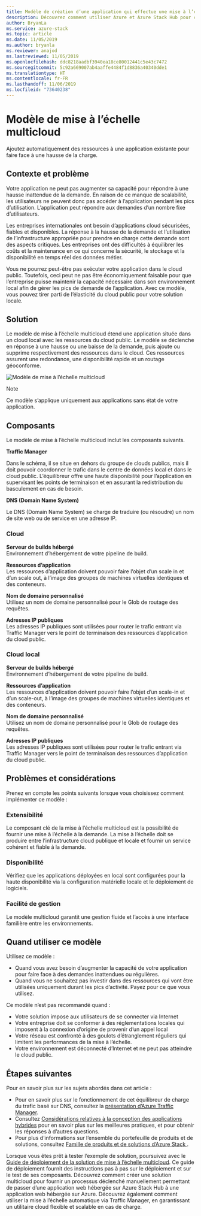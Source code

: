 ```yaml
---
title: Modèle de création d’une application qui effectue une mise à l’échelle multicloud, sur Azure et Azure Stack Hub.
description: Découvrez comment utiliser Azure et Azure Stack Hub pour créer une application multicloud scalable.
author: BryanLa
ms.service: azure-stack
ms.topic: article
ms.date: 11/05/2019
ms.author: bryanla
ms.reviewer: anajod
ms.lastreviewed: 11/05/2019
ms.openlocfilehash: ddc8218aadbf3940ea18ce80012441c5e43c7472
ms.sourcegitcommit: 5c92a669007ab4aaffe4484f1d8836a40340dde1
ms.translationtype: HT
ms.contentlocale: fr-FR
ms.lasthandoff: 11/06/2019
ms.locfileid: "73640238"
---
```

# <a name="cross-cloud-scaling-pattern"></a>Modèle de mise à l’échelle multicloud

Ajoutez automatiquement des ressources à une application existante pour faire face à une hausse de la charge.

## <a name="context-and-problem"></a>Contexte et problème

Votre application ne peut pas augmenter sa capacité pour répondre à une hausse inattendue de la demande. En raison de ce manque de scalabilité, les utilisateurs ne peuvent donc pas accéder à l’application pendant les pics d’utilisation. L’application peut répondre aux demandes d’un nombre fixe d’utilisateurs.

Les entreprises internationales ont besoin d’applications cloud sécurisées, fiables et disponibles. La réponse à la hausse de la demande et l’utilisation de l’infrastructure appropriée pour prendre en charge cette demande sont des aspects critiques. Les entreprises ont des difficultés à équilibrer les coûts et la maintenance en ce qui concerne la sécurité, le stockage et la disponibilité en temps réel des données métier.

Vous ne pourrez peut-être pas exécuter votre application dans le cloud public. Toutefois, ceci peut ne pas être économiquement faisable pour que l’entreprise puisse maintenir la capacité nécessaire dans son environnement local afin de gérer les pics de demande de l’application. Avec ce modèle, vous pouvez tirer parti de l’élasticité du cloud public pour votre solution locale.

## <a name="solution"></a>Solution

Le modèle de mise à l’échelle multicloud étend une application située dans un cloud local avec les ressources du cloud public. Le modèle se déclenche en réponse à une hausse ou une baisse de la demande, puis ajoute ou supprime respectivement des ressources dans le cloud. Ces ressources assurent une redondance, une disponibilité rapide et un routage géoconforme.

![Modèle de mise à l’échelle multicloud](media/pattern-cross-cloud-scale/cross-cloud-scaling.png)

> [!NOTE]
> Ce modèle s’applique uniquement aux applications sans état de votre application.

## <a name="components"></a>Composants

Le modèle de mise à l’échelle multicloud inclut les composants suivants.

**Traffic Manager**  

Dans le schéma, il se situe en dehors du groupe de clouds publics, mais il doit pouvoir coordonner le trafic dans le centre de données local et dans le cloud public. L’équilibreur offre une haute disponibilité pour l’application en supervisant les points de terminaison et en assurant la redistribution du basculement en cas de besoin.

**DNS (Domain Name System)**  

Le DNS (Domain Name System) se charge de traduire (ou résoudre) un nom de site web ou de service en une adresse IP.

### <a name="cloud"></a>Cloud

**Serveur de builds hébergé**  
Environnement d’hébergement de votre pipeline de build.

**Ressources d’application**  
Les ressources d’application doivent pouvoir faire l’objet d’un scale in et d’un scale out, à l’image des groupes de machines virtuelles identiques et des conteneurs.

**Nom de domaine personnalisé**  
Utilisez un nom de domaine personnalisé pour le Glob de routage des requêtes.

**Adresses IP publiques**  
Les adresses IP publiques sont utilisées pour router le trafic entrant via Traffic Manager vers le point de terminaison des ressources d’application du cloud public.  

### <a name="local-cloud"></a>Cloud local

**Serveur de builds hébergé**  
Environnement d’hébergement de votre pipeline de build.

**Ressources d’application**  
Les ressources d’application doivent pouvoir faire l’objet d’un scale-in et d’un scale-out, à l’image des groupes de machines virtuelles identiques et des conteneurs.

**Nom de domaine personnalisé**  
Utilisez un nom de domaine personnalisé pour le Glob de routage des requêtes.

**Adresses IP publiques**  
Les adresses IP publiques sont utilisées pour router le trafic entrant via Traffic Manager vers le point de terminaison des ressources d’application du cloud public. 

## <a name="issues-and-considerations"></a>Problèmes et considérations

Prenez en compte les points suivants lorsque vous choisissez comment implémenter ce modèle :

### <a name="scalability"></a>Extensibilité

Le composant clé de la mise à l’échelle multicloud est la possibilité de fournir une mise à l’échelle à la demande. La mise à l’échelle doit se produire entre l’infrastructure cloud publique et locale et fournir un service cohérent et fiable à la demande.

### <a name="availability"></a>Disponibilité

Vérifiez que les applications déployées en local sont configurées pour la haute disponibilité via la configuration matérielle locale et le déploiement de logiciels.

### <a name="manageability"></a>Facilité de gestion

Le modèle multicloud garantit une gestion fluide et l’accès à une interface familière entre les environnements.

## <a name="when-to-use-this-pattern"></a>Quand utiliser ce modèle

Utilisez ce modèle :

- Quand vous avez besoin d’augmenter la capacité de votre application pour faire face à des demandes inattendues ou régulières.
- Quand vous ne souhaitez pas investir dans des ressources qui vont être utilisées uniquement durant les pics d’activité. Payez pour ce que vous utilisez.

Ce modèle n’est pas recommandé quand :

- Votre solution impose aux utilisateurs de se connecter via Internet
- Votre entreprise doit se conformer à des réglementations locales qui imposent à la connexion d’origine de provenir d’un appel local
- Votre réseau est confronté à des goulots d’étranglement réguliers qui limitent les performances de la mise à l’échelle.
- Votre environnement est déconnecté d’Internet et ne peut pas atteindre le cloud public.

## <a name="next-steps"></a>Étapes suivantes

Pour en savoir plus sur les sujets abordés dans cet article :
- Pour en savoir plus sur le fonctionnement de cet équilibreur de charge du trafic basé sur DNS, consultez la [présentation d’Azure Traffic Manager](/azure/traffic-manager/traffic-manager-overview).
- Consultez [Considérations relatives à la conception des applications hybrides](overview-app-design-considerations.md) pour en savoir plus sur les meilleures pratiques, et pour obtenir les réponses à d’autres questions.
- Pour plus d’informations sur l’ensemble du portefeuille de produits et de solutions, consultez [Famille de produits et de solutions d’Azure Stack ](/azure-stack).

Lorsque vous êtes prêt à tester l’exemple de solution, poursuivez avec le [Guide de déploiement de la solution de mise à l’échelle multicloud](solution-deployment-guide-cross-cloud-scaling.md). Ce guide de déploiement fournit des instructions pas à pas sur le déploiement et sur le test de ses composants. Découvrez comment créer une solution multicloud pour fournir un processus déclenché manuellement permettant de passer d’une application web hébergée sur Azure Stack Hub à une application web hébergée sur Azure. Découvrez également comment utiliser la mise à l’échelle automatique via Traffic Manager, en garantissant un utilitaire cloud flexible et scalable en cas de charge.
